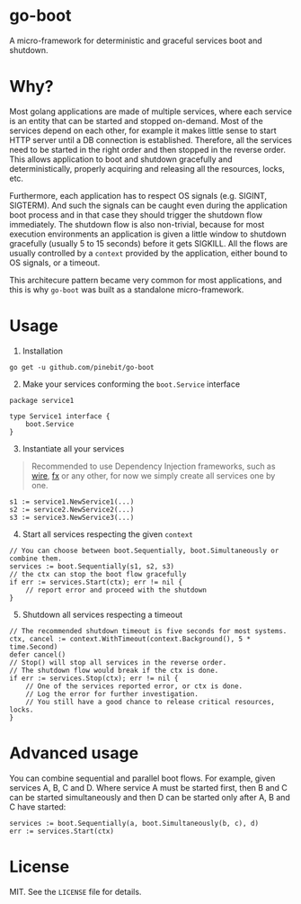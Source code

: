 # go-boot

A micro-framework for deterministic and graceful services boot and shutdown.

# Why?

Most golang applications are made of multiple services, where each service is an entity that can be started and stopped on-demand. Most of the services depend on each other, for example it makes little sense to start HTTP server until a DB connection is established. Therefore, all the services need to be started in the right order and then stopped in the reverse order. This allows application to boot and shutdown gracefully and deterministically, properly acquiring and releasing all the resources, locks, etc.

Furthermore, each application has to respect OS signals (e.g. SIGINT, SIGTERM). And such the signals can be caught even during the application boot process and in that case they should trigger the shutdown flow immediately. The shutdown flow is also non-trivial, because for most execution environments an application is given a little window to shutdown gracefully (usually 5 to 15 seconds) before it gets SIGKILL. All the flows are usually controlled by a `context` provided by the application, either bound to OS signals, or a timeout. 

This architecure pattern became very common for most applications, and this is why `go-boot` was built as a standalone micro-framework.

# Usage

1. Installation

```shell
go get -u github.com/pinebit/go-boot
```

2. Make your services conforming the `boot.Service` interface

```golang
package service1

type Service1 interface {
    boot.Service
}
```

3. Instantiate all your services

> Recommended to use Dependency Injection frameworks, such as [wire](https://github.com/google/wire), [fx](https://github.com/uber-go/fx) or any other, for now we simply create all services one by one.

```golang
s1 := service1.NewService1(...)
s2 := service2.NewService2(...)
s3 := service3.NewService3(...) 
```

4. Start all services respecting the given `context`

```golang
// You can choose between boot.Sequentially, boot.Simultaneously or combine them.
services := boot.Sequentially(s1, s2, s3)
// the ctx can stop the boot flow gracefully
if err := services.Start(ctx); err != nil {
    // report error and proceed with the shutdown 
}
```

5. Shutdown all services respecting a timeout

```golang
// The recommended shutdown timeout is five seconds for most systems.
ctx, cancel := context.WithTimeout(context.Background(), 5 * time.Second)
defer cancel()
// Stop() will stop all services in the reverse order.
// The shutdown flow would break if the ctx is done.
if err := services.Stop(ctx); err != nil {
    // One of the services reported error, or ctx is done.
    // Log the error for further investigation.
    // You still have a good chance to release critical resources, locks. 
}
```

# Advanced usage

You can combine sequential and parallel boot flows. For example, given services A, B, C and D. Where service A must be started first, then B and C can be started simultaneously and then D can be started only after A, B and C have started:

```golang
services := boot.Sequentially(a, boot.Simultaneously(b, c), d)
err := services.Start(ctx)
```

# License

MIT. See the `LICENSE` file for details.
